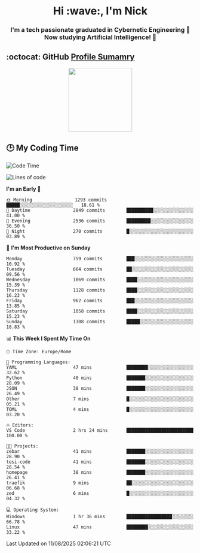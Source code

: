 <h1 align="center">Hi :wave:, I'm Nick</h1>

<h3 align="center">I'm a tech passionate graduated in Cybernetic Engineering 🤖<br>
Now studying Artificial Intelligence! 🧠</h3>


## :octocat: GitHub <a href="https://github.com/vn7n24fzkq/github-profile-summary-cards">Profile Sumamry</a>

<p align="center">
   <img style="height:170px;display:inline-block"  src="http://github-profile-summary-cards.vercel.app/api/cards/profile-details?username=CodeClimberNT&theme=github_dark" />
<!--    <img style="height:170px;display:inline-block"  src="http://github-profile-summary-cards.vercel.app/api/cards/repos-per-language?username=CodeClimberNT&theme=github_dark&exclude=" /> -->
</p>

 ## :clock3: My Coding Time 
 
<!--START_SECTION:waka-->
![Code Time](http://img.shields.io/badge/Code%20Time-767%20hrs-blue)

![Lines of code](https://img.shields.io/badge/From%20Hello%20World%20I%27ve%20Written-8.6%20million%20lines%20of%20code-blue)

**I'm an Early 🐤** 

```text
🌞 Morning                1293 commits        █████░░░░░░░░░░░░░░░░░░░░   18.61 % 
🌆 Daytime                2849 commits        ██████████░░░░░░░░░░░░░░░   41.00 % 
🌃 Evening                2536 commits        █████████░░░░░░░░░░░░░░░░   36.50 % 
🌙 Night                  270 commits         █░░░░░░░░░░░░░░░░░░░░░░░░   03.89 % 
```
📅 **I'm Most Productive on Sunday** 

```text
Monday                   759 commits         ███░░░░░░░░░░░░░░░░░░░░░░   10.92 % 
Tuesday                  664 commits         ██░░░░░░░░░░░░░░░░░░░░░░░   09.56 % 
Wednesday                1069 commits        ████░░░░░░░░░░░░░░░░░░░░░   15.39 % 
Thursday                 1128 commits        ████░░░░░░░░░░░░░░░░░░░░░   16.23 % 
Friday                   962 commits         ███░░░░░░░░░░░░░░░░░░░░░░   13.85 % 
Saturday                 1058 commits        ████░░░░░░░░░░░░░░░░░░░░░   15.23 % 
Sunday                   1308 commits        █████░░░░░░░░░░░░░░░░░░░░   18.83 % 
```


📊 **This Week I Spent My Time On** 

```text
🕑︎ Time Zone: Europe/Rome

💬 Programming Languages: 
YAML                     47 mins             ████████░░░░░░░░░░░░░░░░░   32.62 % 
Python                   40 mins             ███████░░░░░░░░░░░░░░░░░░   28.09 % 
JSON                     38 mins             ███████░░░░░░░░░░░░░░░░░░   26.49 % 
Other                    7 mins              █░░░░░░░░░░░░░░░░░░░░░░░░   05.21 % 
TOML                     4 mins              █░░░░░░░░░░░░░░░░░░░░░░░░   03.20 % 

🔥 Editors: 
VS Code                  2 hrs 24 mins       █████████████████████████   100.00 % 

🐱‍💻 Projects: 
zebar                    41 mins             ███████░░░░░░░░░░░░░░░░░░   28.90 % 
tesi-code                41 mins             ███████░░░░░░░░░░░░░░░░░░   28.54 % 
homepage                 38 mins             ███████░░░░░░░░░░░░░░░░░░   26.41 % 
traefik                  9 mins              ██░░░░░░░░░░░░░░░░░░░░░░░   06.68 % 
zed                      6 mins              █░░░░░░░░░░░░░░░░░░░░░░░░   04.32 % 

💻 Operating System: 
Windows                  1 hr 36 mins        █████████████████░░░░░░░░   66.78 % 
Linux                    47 mins             ████████░░░░░░░░░░░░░░░░░   33.22 % 
```


 Last Updated on 11/08/2025 02:06:21 UTC
<!--END_SECTION:waka-->


